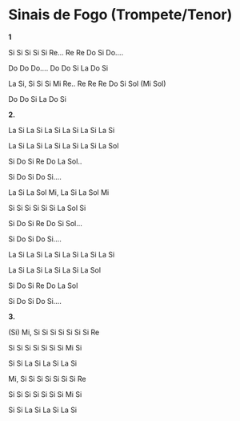 # Sinais de Fogo (Trompete/Tenor)

**1**

Si Si Si Si Si Re… Re Re Do Si Do….

Do Do Do…. Do Do Si La Do Si

La Si, Si Si Si Mi Re.. Re Re Re Do Si Sol (Mi Sol)

Do Do Si La Do Si

**2.**

La Si La Si La Si La Si La Si La Si

La Si La Si La Si La Si La Si La Sol

Si Do Si Re Do La Sol..

Si Do Si Do Si….

La Si La Sol Mi, La Si La Sol Mi

Si Si Si Si Si Si La Sol Si

Si Do Si Re Do Si Sol…

Si Do Si Do Si….

La Si La Si La Si La Si La Si La Si

La Si La Si La Si La Si La Sol

Si Do Si Re Do La Sol

Si Do Si Do Si….

**3.**

(Si) Mi, Si Si Si Si Si Si Si Re

Si Si Si Si Si Si Si Mi Si

Si Si La Si La Si La Si

Mi, Si Si Si Si Si Si Si Re

Si Si Si Si Si Si Si Mi Si

Si Si La Si La Si La Si